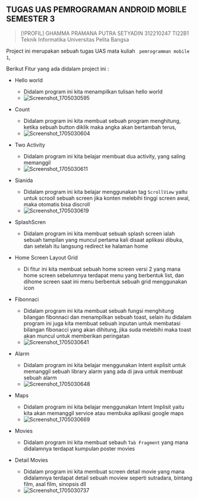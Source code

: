 ## TUGAS UAS PEMROGRAMAN ANDROID MOBILE SEMESTER 3

> [!PROFIL]
>  GHAMMA PRAMANA PUTRA SETYADIN 312210247 TI22B1 Teknik Informatika Universitas Pelita Bangsa 

Project ini merupakan sebuah tugas UAS mata kuliah ` pemrogramman mobile 1`, 

Berikut Fitur yang ada didalam project ini :
- Hello world
  - Didalam program ini kita menampilkan tulisan hello world
  - ![Screenshot_1705030595](https://github.com/adam-webdev/uas-pemrogramman-android/assets/75572469/1f0d5c68-d527-4c2f-b880-0a57023c8f21)

    
    
- Count
  - Didalam program ini kita membuat sebuah program menghitung, ketika sebuah button diklik maka angka akan bertambah terus,
  - ![Screenshot_1705030604](https://github.com/adam-webdev/uas-pemrogramman-android/assets/75572469/6b7d3efd-65ac-4abe-a515-7a747d6c1a82)

- Two Activity
  - Didalam program ini kita belajar membuat dua activity, yang saling memanggil
  - ![Screenshot_1705030611](https://github.com/adam-webdev/uas-pemrogramman-android/assets/75572469/fe010c12-d634-4e60-8dae-bbd3b1ce96f3)


- Sianida
  - Didalam program ini kita belajar menggunakan tag `ScrollView` yaitu untuk scrooll sebuah screen jika konten melebihi tinggi screen awal, maka otomatis bisa discroll
  - ![Screenshot_1705030619](https://github.com/adam-webdev/uas-pemrogramman-android/assets/75572469/e5f43b9a-35dc-4095-bf6d-a838dfba20d6)


- SplashScren
  - Didalam program ini kita membuat sebuah splash screen ialah sebuah tampilan yang muncul pertama kali disaat aplikasi dibuka, dan setelah itu langsung redirect ke halaman home
  

- Home Screen Layout Grid
  - Di fitur ini kita membuat sebuah home screen versi 2 yang mana home screen sebelumnya terdapat menu yang berbentuk list, dan dihome screen saat ini menu berbentuk sebuah grid menggunakan icon
  

- Fibonnaci
  - Didalam program ini kita membuat sebuah fungsi menghitung bilangan fibonnaci dan menampilkan sebuah toast, selain itu didalam program ini juga kita membuat sebuah inputan untuk membatasi  bilangan fibonacci yang akan dihitung, jika suda melebihi maka toast akan muncul untuk memberikan peringatan
  - ![Screenshot_1705030641](https://github.com/adam-webdev/uas-pemrogramman-android/assets/75572469/7a4b0c63-9edf-48a0-b87c-a2ff68a6088b)

 
- Alarm
  - Didalam program ini kita belajar menggunakan Intent explisit untuk memanggil sebuah library alarm yang ada di java untuk membuat sebuah alarm
  - ![Screenshot_1705030648](https://github.com/adam-webdev/uas-pemrogramman-android/assets/75572469/7c18e373-0bd0-470c-b9d3-75374030daa2)


- Maps
   - Didalam program ini kita belajar menggunakan Intent Implisit yaitu kita akan memanggil service atau membuka aplikasi google maps
   - ![Screenshot_1705030669](https://github.com/adam-webdev/uas-pemrogramman-android/assets/75572469/8de0f7e3-7312-4bd7-9098-11215a4edb73)


- Movies
  - Didalam program ini kita membuat sebauh `Tab Fragment` yang mana didalamnya terdapat kumpulan poster movies
  



 
- Detail Movies
  - Didalam program ini kita membuat screen detail movie yang mana didalamnya terdapat detail sebuah moview seperti sutradara, bintang film, asal film, sinopsis dll
  - ![Screenshot_1705030737](https://github.com/adam-webdev/uas-pemrogramman-android/assets/75572469/bce8a6ba-dfc6-472d-a006-32bd4a5c781a)

 
    
 
    
